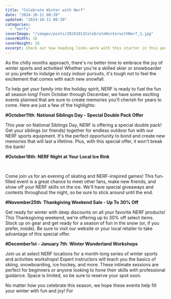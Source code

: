 ```yaml
---
title: "Celebrate Winter with Nerf"
date: "2024-10-11 00:39"
updated: "2024-10-11 00:39"
categories:
  - "nerfs"
coverImage: "/images/posts/20241011CelebrateWinterwithNerf_1.jpg"
coverWidth: 16
coverHeight: 16
excerpt: Check out how heading links work with this starter in this post.
---
```


<script>
  import { base } from '$app/paths';
</script>


As the chilly months approach, there's no better time to embrace the joy of winter sports and activities! Whether you're a skilled skier or snowboarder or you prefer to indulge in cozy indoor pursuits, it's tough not to feel the excitement that comes with each new snowfall.

To help get your family into the holiday spirit, NERF is ready to fuel the fun all season long! From October through December, we have some exciting events planned that are sure to create memories you'll cherish for years to come. Here are just a few of the highlights:

**#October11th**: **National Siblings Day - Special Double Pack Offer**

This year on National Siblings Day, NERF is offering a special double pack! Get your siblings (or friends) together for endless outdoor fun with our NERF sports equipment. It's the perfect opportunity to bond and create new memories that will last a lifetime. Plus, with this special offer, it won't break the bank!

**#October18th**: **NERF Night at Your Local Ice Rink**

<img class="cover-image" src="{base}/images/posts/20241011CelebrateWinterwithNerf_2.jpg" alt="" style="aspect-ratio: 16 / 16;" width="16" height="16">


Come join us for an evening of skating and NERF-inspired games! This fun-filled event is a great chance to meet other fans, make new friends, and show off your NERF skills on the ice. We'll have special giveaways and contests throughout the night, so be sure to stick around until the end.

**#November25th**: **Thankgiving Weekend Sale - Up To 30% Off**

Get ready for winter with deep discounts on all your favorite NERF products! This Thanksgiving weekend, we're offering up to 30% off select items. Stock up on gear and get ready for a season of fun in the snow (or, if you prefer, inside). Be sure to visit our website or your local retailer to take advantage of this special offer.

**#December1st - January 7th**: **Winter Wonderland Workshops**

Join us at select NERF locations for a month-long series of winter sports and activities workshops! Expert instructors will teach you the basics of skiing, snowboarding, ice hockey, and more. These intimate sessions are perfect for beginners or anyone looking to hone their skills with professional guidance. Space is limited, so be sure to reserve your spot soon.

No matter how you celebrate this season, we hope these events help fill your winter with fun and joy! For